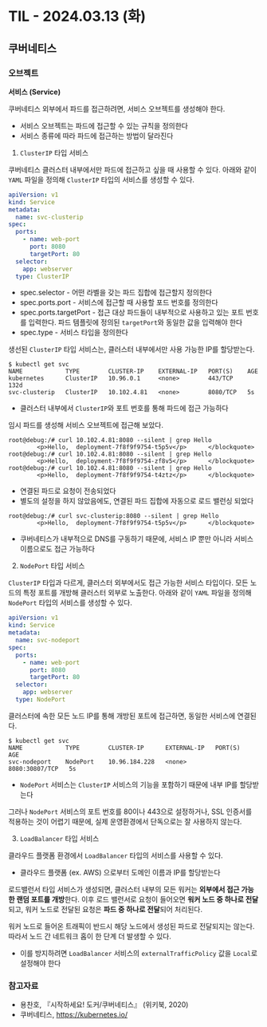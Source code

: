 # TIL - 2024.03.13 (화)
## 쿠버네티스
### 오브젝트

**서비스 (Service)**

쿠버네티스 외부에서 파드를 접근하려면, 서비스 오브젝트를 생성해야 한다.
- 서비스 오브젝트는 파드에 접근할 수 있는 규칙을 정의한다
- 서비스 종류에 따라 파드에 접근하는 방법이 달라진다

1. `ClusterIP` 타입 서비스

쿠버네티스 클러스터 내부에서만 파드에 접근하고 싶을 때 사용할 수 있다.
아래와 같이 `YAML` 파일을 정의해 `ClusterIP` 타입의 서비스를 생성할 수 있다.

```yaml
apiVersion: v1
kind: Service
metadata:
  name: svc-clusterip
spec:
  ports:
    - name: web-port
      port: 8080
      targetPort: 80
  selector:
    app: webserver
  type: ClusterIP
```
- spec.selector - 어떤 라벨을 갖는 파드 집합에 접근할지 정의한다
- spec.ports.port - 서비스에 접근할 때 사용할 포드 번호를 정의한다
- spec.ports.targetPort - 접근 대상 파드들이 내부적으로 사용하고 있는 포트 번호를 입력한다. 파드 템플릿에 정의된 `targetPort`와 동일한 값을 입력해야 한다
- spec.type - 서비스 타입을 정의한다

생선된 `ClusterIP` 타입 서비스는, 클러스터 내부에서만 사용 가능한 IP를 할당받는다.
```shell
$ kubectl get svc
NAME            TYPE        CLUSTER-IP    EXTERNAL-IP   PORT(S)    AGE
kubernetes      ClusterIP   10.96.0.1     <none>        443/TCP    132d
svc-clusterip   ClusterIP   10.102.4.81   <none>        8080/TCP   5s
```
- 클러스터 내부에서 `ClusterIP`와 포트 번호를 통해 파드에 접근 가능하다

임시 파드를 생성해 서비스 오브젝트에 접근해 보았다.
```shell
root@debug:/# curl 10.102.4.81:8080 --silent | grep Hello
        <p>Hello,  deployment-7f8f9f9754-t5p5v</p>      </blockquote>
root@debug:/# curl 10.102.4.81:8080 --silent | grep Hello
        <p>Hello,  deployment-7f8f9f9754-zf8v5</p>      </blockquote>
root@debug:/# curl 10.102.4.81:8080 --silent | grep Hello
        <p>Hello,  deployment-7f8f9f9754-t4ztz</p>      </blockquote>
```
- 연결된 파드로 요청이 전송되었다
- 별도의 설정을 하지 않았음에도, 연결된 파드 집합에 자동으로 로드 밸런싱 되었다

```shell
root@debug:/# curl svc-clusterip:8080 --silent | grep Hello
        <p>Hello,  deployment-7f8f9f9754-t5p5v</p>      </blockquote>
```
- 쿠버네티스가 내부적으로 DNS를 구동하기 때문에, 서비스 IP 뿐만 아니라 서비스 이름으로도 접근 가능하다

2. `NodePort` 타입 서비스

`ClusterIP` 타입과 다르게, 클러스터 외부에서도 접근 가능한 서비스 타입이다. 모든 노드의 특정 포트를 개방해 클러스터 외부로 노출한다.
아래와 같이 `YAML` 파일을 정의해 `NodePort` 타입의 서비스를 생성할 수 있다.

```yaml
apiVersion: v1
kind: Service
metadata:
  name: svc-nodeport
spec:
  ports:
    - name: web-port
      port: 8080
      targetPort: 80
  selector:
    app: webserver
  type: NodePort
```

클러스터에 속한 모든 노드 IP를 통해 개방된 포트에 접근하면, 동일한 서비스에 연결된다.
```shell
$ kubectl get svc
NAME            TYPE        CLUSTER-IP      EXTERNAL-IP   PORT(S)          AGE
svc-nodeport    NodePort    10.96.184.228   <none>        8080:30807/TCP   5s
```
- `NodePort` 서비스는 `ClusterIP` 서비스의 기능을 포함하기 때문에 내부 IP를 할당받는다

그러나 `NodePort` 서비스의 포트 번호를 80이나 443으로 설정하거나, SSL 인증서를 적용하는 것이 어렵기 때문에, 실제 운영환경에서 단독으로는 잘 사용하지 않는다.

3. `LoadBalancer` 타입 서비스

클라우드 플랫폼 환경에서 `LoadBalancer` 타입의 서비스를 사용할 수 있다.
- 클라우드 플랫폼 (ex. AWS) 으로부터 도메인 이름과 IP를 할당받는다

로드밸런서 타입 서비스가 생성되면, 클러스터 내부의 모든 워커는 **외부에서 접근 가능한 랜덤 포트를 개방**한다. 이후 로드 밸런서로 요청이 들어오면 **워커 노드 중 하나로 전달**되고, 워커 노드로 전달된 요청은 **파드 중 하나로 전달**되어 처리된다.

워커 노드로 들어온 트래픽이 반드시 해당 노드에서 생성된 파드로 전달되지는 않는다. 따라서 노드 간 네트워크 홉이 한 단계 더 발생할 수 있다.
- 이를 방지하려면 `LoadBalancer` 서비스의 `externalTrafficPolicy` 값을 `Local`로 설정해야 한다

### 참고자료
- 용찬호, 『시작하세요! 도커/쿠버네티스』 (위키북, 2020)
- 쿠버네티스, https://kubernetes.io/

